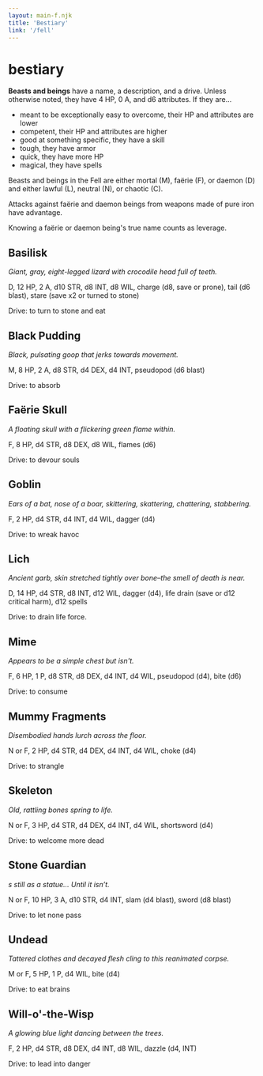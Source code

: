 ```yaml
---
layout: main-f.njk
title: 'Bestiary'
link: '/fell'
---
```


# bestiary

**Beasts and beings** have a name, a description, and a drive. Unless otherwise noted, they have 4 HP, 0 A, and d6 attributes.
If they are…

- meant to be exceptionally easy to overcome, their HP and attributes are lower
- competent, their HP and attributes are higher
- good at something specific, they have a skill
- tough, they have armor
- quick, they have more HP
- magical, they have spells

Beasts and beings in the Fell are either mortal (M), faërie (F), or daemon (D) and either lawful (L), neutral (N), or chaotic (C).

Attacks against faërie and daemon beings from weapons made of pure iron have advantage.

Knowing a faërie or daemon being's true name counts as leverage.

## Basilisk

*Giant, gray, eight-legged lizard with crocodile head full of teeth.*

D, 12 HP, 2 A, d10 STR, d8 INT, d8 WIL, charge (d8, save or prone), tail (d6 blast), stare (save x2 or turned to stone)

Drive: to turn to stone and eat

## Black Pudding

*Black, pulsating goop that jerks towards movement.*

M, 8 HP, 2 A, d8 STR, d4 DEX, d4 INT, pseudopod (d6 blast)

Drive: to absorb

## Faërie Skull

*A floating skull with a flickering green flame within.*

F, 8 HP, d4 STR, d8 DEX, d8 WIL, flames (d6)

Drive: to devour souls

## Goblin

*Ears of a bat, nose of a boar, skittering, skattering, chattering, stabbering.*

F, 2 HP, d4 STR, d4 INT, d4 WIL, dagger (d4)

Drive: to wreak havoc

## Lich

*Ancient garb, skin stretched tightly over bone–the smell of death is near.*

D, 14 HP, d4 STR, d8 INT, d12 WIL, dagger (d4), life drain (save or d12 critical harm), d12 spells

Drive: to drain life force.

## Mime

*Appears to be a simple chest but isn't.*

F, 6 HP, 1 P, d8 STR, d8 DEX, d4 INT, d4 WIL, pseudopod (d4), bite (d6)

Drive: to consume

## Mummy Fragments

*Disembodied hands lurch across the floor.*

N or F, 2 HP, d4 STR, d4 DEX, d4 INT, d4 WIL, choke (d4)

Drive: to strangle

## Skeleton

*Old, rattling bones spring to life.*

N or F, 3 HP, d4 STR, d4 DEX, d4 INT, d4 WIL, shortsword (d4)

Drive: to welcome more dead

## Stone Guardian

*s still as a statue… Until it isn’t.*

N or F, 10 HP, 3 A, d10 STR, d4 INT, slam (d4 blast), sword (d8 blast)

Drive: to let none pass

## Undead

*Tattered clothes and decayed flesh cling to this reanimated corpse.*

M or F, 5 HP, 1 P, d4 WIL, bite (d4)

Drive: to eat brains

## Will-o'-the-Wisp

*A glowing blue light dancing between the trees.*

F, 2 HP, d4 STR, d8 DEX, d4 INT, d8 WIL, dazzle (d4, INT)

Drive: to lead into danger
